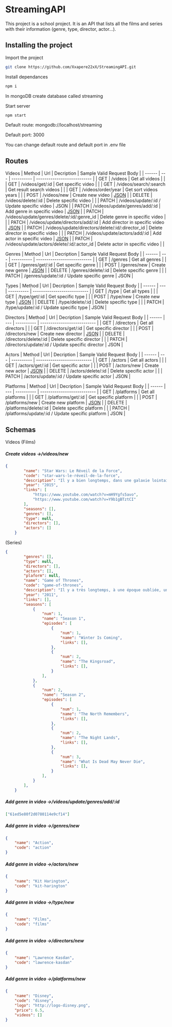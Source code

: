 # StreamingAPI
This project is a school project. It is an API that lists all the films and series with their information (genre, type, director, actor...).

## Installing the project
Import the project
```bash
git clone https://github.com/Xxapere22xX/StreamingAPI.git
```
Install dependances
```bash
npm i
```
In mongoDB create database called streaming


Start server
```bash
npm start
```
Default route: mongodb://localhost/streaming

Default port: 3000


You can change default route and default port in .env file

## Routes
Videos
| Method | Url | Decription | Sample Valid Request Body | 
| ------ | --- | ---------- | --------------------------- |
| GET | /videos | Get all videos |  |
| GET | /videos/get/:id | Get specific video |  |
| GET | /videos/search/:search | Get result search videos |  |
| GET | /videos/order/year | Get sort videos years |  |
| POST | /videos/new | Create new video | [JSON](#new_videos) |
| DELETE | /videos/delete/:id | Delete specific video | |
| PATCH | /videos/update/:id / Update specific video | JSON |
| PATCH | /videos/update/genres/add/:id | Add genre in specific video | [JSON](#update_videos_add) |
| PATCH | /videos/update/genres/delete/:id/:genre_id | Delete genre in specific video |  |
| PATCH | /videos/update/directors/add/:id | Add director in specific video | [JSON](#update_videos_add) |
| PATCH | /videos/update/directors/delete/:id/:director_id | Delete director in specific video |  |
| PATCH | /videos/update/actors/add/:id | Add actor in specific video | [JSON](#update_videos_add) |
| PATCH | /videos/update/actors/delete/:id/:actor_id | Delete actor in specific video |  |

Genres
| Method | Url | Decription | Sample Valid Request Body | 
| ------ | --- | ---------- | --------------------------- |
| GET | /genres | Get all genres |  |
| GET | /genres/get/:id | Get specific genre |  |
| POST | /genres/new | Create new genre | [JSON](#new_genre) |
| DELETE | /genres/delete/:id | Delete specific genre | |
| PATCH | /genres/update/:id / Update specific genre | JSON |

Types
| Method | Url | Decription | Sample Valid Request Body | 
| ------ | --- | ---------- | --------------------------- |
| GET | /type | Get all types |  |
| GET | /type/get/:id | Get specific type |  |
| POST | /type/new | Create new type | [JSON](#new_type) |
| DELETE | /type/delete/:id | Delete specific type | |
| PATCH | /type/update/:id / Update specific type | JSON |

Directors
| Method | Url | Decription | Sample Valid Request Body | 
| ------ | --- | ---------- | --------------------------- |
| GET | /directors | Get all directors |  |
| GET | /directors/get/:id | Get specific director |  |
| POST | /directors/new | Create new director | [JSON](#new_director) |
| DELETE | /directors/delete/:id | Delete specific director | |
| PATCH | /directors/update/:id / Update specific director | JSON |

Actors
| Method | Url | Decription | Sample Valid Request Body | 
| ------ | --- | ---------- | --------------------------- |
| GET | /actors | Get all actors |  |
| GET | /actors/get/:id | Get specific actor |  |
| POST | /actors/new | Create new actor | [JSON](#new_actor) |
| DELETE | /actors/delete/:id | Delete specific actor | |
| PATCH | /actors/update/:id / Update specific actor | JSON |

Platforms
| Method | Url | Decription | Sample Valid Request Body | 
| ------ | --- | ---------- | --------------------------- |
| GET | /platforms | Get all platforms |  |
| GET | /platforms/get/:id | Get specific platform |  |
| POST | /platforms/new | Create new platform | [JSON](#new_platform) |
| DELETE | /platforms/delete/:id | Delete specific platform | |
| PATCH | /platforms/update/:id / Update specific platform | JSON |


## Schemas
Videos (Films)
##### <a id="new_videos">Create videos ->/videos/new</a>
```json
{
        "name": "Star Wars: Le Réveil de la Force",
        "code": "star-wars-le-réveil-de-la-force",
        "description": "Il y a bien longtemps, dans une galaxie lointaine… Luke Skywalker est porté disparu. Le pilote Poe est en mission secrète sur une planète pour le retrouver. Au moment où la diabolique armée \"Premier Ordre\" apparaît en détruisant tout sur son passage, il arrive à cacher la position géographique de l'ancien maître Jedi dans son droïde BB-8. Capturé par les larbins du machiavélique Kylo Ren, Poe est libéré par le soldat ennemi Finn qui est en pleine crise existentielle. Pendant ce temps, BB-8 est recueillie par Rey, une pilleuse d'épaves qui sera bientôt plongée dans une quête qui la dépasse.",
        "year": "2015",
        "links": [
            "https://www.youtube.com/watch?v=mH9Ygfs5avo",
            "https://www.youtube.com/watch?v=Y9b1gBTztCI"
        ],
        "seasons": [],
        "genres": [],
        "type": null,
        "directors": [],
        "actors": []
    }
```
(Series)
```json
{
        "genres": [],
        "type": null,
        "directors": [],
        "actors": [],
        "plaform": null,
        "name": "Game of Thrones",
        "code": "game-of-thrones",
        "description": "Il y a très longtemps, à une époque oubliée, une force a détruit l'équilibre des saisons. Dans un pays où l'été peut durer plusieurs années et l'hiver toute une vie, des forces sinistres et surnaturelles se pressent aux portes du Royaume des Sept Couronnes. La confrérie de la Garde de Nuit, protégeant le Royaume de toute créature pouvant provenir d'au-delà du Mur protecteur, n'a plus les ressources nécessaires pour assurer la sécurité de tous. Après un été de dix années, un hiver rigoureux s'abat sur le Royaume avec la promesse d'un avenir des plus sombres. Pendant ce temps, complots et rivalités se jouent sur le continent pour s'emparer du Trône de Fer, le symbole du pouvoir absolu.",
        "year": "2011",
        "links": [],
        "seasons": [
            {
                "num": 1,
                "name": "Season 1",
                "episodes": [
                    {
                        "num": 1,
                        "name": "Winter Is Coming",
                        "links": [],
                    },
                    {
                        "num": 2,
                        "name": "The Kingsroad",
                        "links": [],
                    }
                ],
            },
            {
                "num": 2,
                "name": "Season 2",
                "episodes": [
                    {
                        "num": 1,
                        "name": "The North Remembers",
                        "links": [],
                    },
                    {
                        "num": 2,
                        "name": "The Night Lands",
                        "links": [],
                    },
                    {
                        "num": 3,
                        "name": "What Is Dead May Never Die",
                        "links": [],
                    }
                ],
            }
        ],
    }
```
##### <a id="update_videos_add">Add genre in video ->/videos/update/genres/add/:id</a>
```json
["61ed5e80f2d0780114e9cf14"]
```

##### <a id="new_genre">Add genre in video ->/genres/new</a>
```json
{
    "name": "Action",
    "code": "action"
}
```
##### <a id="new_actor">Add genre in video ->/actors/new</a>
```json
{
    "name": "Kit Harington",
    "code": "kit-harington"
}
```
##### <a id="new_type">Add genre in video ->/type/new</a>
```json
{
    "name": "Films",
    "code": "films"
}
```
##### <a id="new_director">Add genre in video ->/directors/new</a>
```json
{
    "name": "Lawrence Kasdan",
    "code": "lawrence-kasdan"
}
```
##### <a id="new_platform">Add genre in video ->/platforms/new</a>
```json
{
    "name": "Disney",
    "code": "disney",
    "logo": "http://logo-disney.png",
    "price": 6.5,
    "videos": []
}
```
